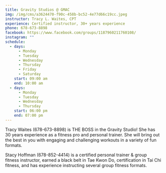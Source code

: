 ```yaml
---
title: Gravity Studios @ GMAC
img: /img/cms/a3624470-f90c-458b-bc52-4e77d66c19cc.jpeg
instructor: Tracy L. Waites, CPT
experience: Certified instructor, 30+ years experience
phone: 678-673-8898
facebook: https://www.facebook.com/groups/1187960211760108/
instagram: ""
schedule:
  - days:
      - Monday
      - Tuesday
      - Wednesday
      - Thursday
      - Friday
      - Saturday
    start: 09:00 am
    end: 10:00 am
  - days:
      - Monday
      - Tuesday
      - Wednesday
      - Thursday
    start: 06:00 pm
    end: 07:00 pm
---
```

[](https://www.trxtraining.com/why-trx)Tracy Waites (678-673-8898) is THE BOSS in the Gravity Studio! She has 30 years experience as a fitness pro and personal trainer. She will bring out the best in you with engaging and challenging workouts in a variety of fun formats. 

Stacy Hoffman (678-852-4414) is a certified personal trainer & group fitness instructor, earned a black belt in Tae Kwon Do, certification in Tai Chi fitness, and has experience instructing several group fitness formats.
